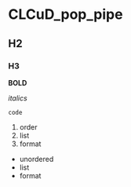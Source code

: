 # CLCuD_pop_pipe


## H2


### H3

**BOLD**

*italics*

`code`

1. order
2. list
3. format

- unordered
- list
- format
